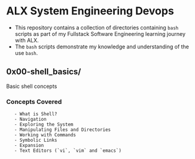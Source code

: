 # ALX System Engineering Devops
  - This repository contains a collection of directories containing `bash` scripts as part of my Fullstack Software Engineering learning journey with ALX.
  - The `bash` scripts demonstrate my knowledge and understanding of the use `bash`.

## 0x00-shell_basics/
Basic shell concepts
   ### Concepts Covered
       - What is Shell?
       - Navigation
       - Exploring the System
       - Manipulating Files and Directories
       - Working with Commands
       - Symbolic Links
       - Expansion
       - Text Editors (`vi`, `vim` and `emacs`)